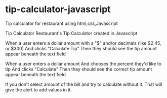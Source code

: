 # tip-calculator-javascript
Tip calculator for restaurant using html,css,Javascript 

Tip Calculator
Restaurant's Tip Calculator created in Javascript

When a user enters a dollar amount with a "$" and/or decimals (like $2.45, or $300)
And clicks "Calculate Tip"
Then they should see the tip amount appear beneath the text field


When a user enters a dollar amount
And chooses the percent they'd like to tip
And clicks "Calculate"
Then they should see the correct tip amount appear beneath the text field



If you don’t select amount of the bill and try to calculate without it. That will give the alert to add values in it. 




